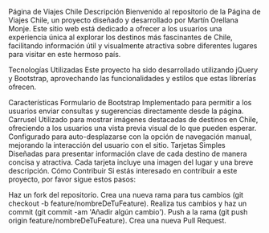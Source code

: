 Página de Viajes Chile
Descripción
Bienvenido al repositorio de la Página de Viajes Chile, un proyecto diseñado y desarrollado por Martín Orellana Monje. Este sitio web está dedicado a ofrecer a los usuarios una experiencia única al explorar los destinos más fascinantes de Chile, facilitando información útil y visualmente atractiva sobre diferentes lugares para visitar en este hermoso país.

Tecnologías Utilizadas
Este proyecto ha sido desarrollado utilizando jQuery y Bootstrap, aprovechando las funcionalidades y estilos que estas librerías ofrecen.

Características
Formulario de Bootstrap
Implementado para permitir a los usuarios enviar consultas y sugerencias directamente desde la página.
Carrusel
Utilizado para mostrar imágenes destacadas de destinos en Chile, ofreciendo a los usuarios una vista previa visual de lo que pueden esperar.
Configurado para auto-desplazarse con la opción de navegación manual, mejorando la interacción del usuario con el sitio.
Tarjetas Simples
Diseñadas para presentar información clave de cada destino de manera concisa y atractiva.
Cada tarjeta incluye una imagen del lugar y una breve descripción. 
Cómo Contribuir
Si estás interesado en contribuir a este proyecto, por favor sigue estos pasos:

Haz un fork del repositorio.
Crea una nueva rama para tus cambios (git checkout -b feature/nombreDeTuFeature).
Realiza tus cambios y haz un commit (git commit -am 'Añadir algún cambio').
Push a la rama (git push origin feature/nombreDeTuFeature).
Crea una nueva Pull Request.
